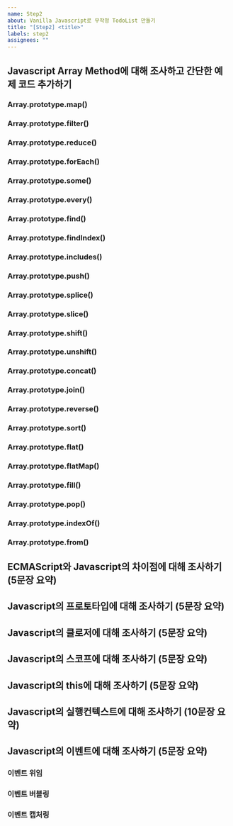 ```yaml
---
name: Step2
about: Vanilla Javascript로 무작정 TodoList 만들기
title: "[Step2] <title>"
labels: step2
assignees: ""
---
```


<!-- 별도의 링크를 첨부해도 무방합니다 -->

## Javascript Array Method에 대해 조사하고 간단한 예제 코드 추가하기

### Array.prototype.map()

### Array.prototype.filter()

### Array.prototype.reduce()

### Array.prototype.forEach()

### Array.prototype.some()

### Array.prototype.every()

### Array.prototype.find()

### Array.prototype.findIndex()

### Array.prototype.includes()

### Array.prototype.push()

### Array.prototype.splice()

### Array.prototype.slice()

### Array.prototype.shift()

### Array.prototype.unshift()

### Array.prototype.concat()

### Array.prototype.join()

### Array.prototype.reverse()

### Array.prototype.sort()

### Array.prototype.flat()

### Array.prototype.flatMap()

### Array.prototype.fill()

### Array.prototype.pop()

### Array.prototype.indexOf()

### Array.prototype.from()

## ECMAScript와 Javascript의 차이점에 대해 조사하기 (5문장 요약)

## Javascript의 프로토타입에 대해 조사하기 (5문장 요약)

## Javascript의 클로저에 대해 조사하기 (5문장 요약)

## Javascript의 스코프에 대해 조사하기 (5문장 요약)

## Javascript의 this에 대해 조사하기 (5문장 요약)

## Javascript의 실행컨텍스트에 대해 조사하기 (10문장 요약)

## Javascript의 이벤트에 대해 조사하기 (5문장 요약)

### 이벤트 위임

### 이벤트 버블링

### 이벤트 캡처링

